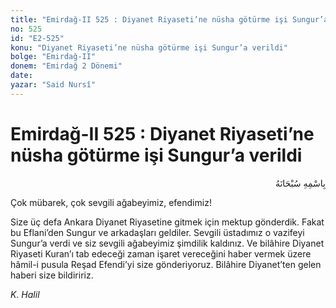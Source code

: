 ```yaml
---
title: "Emirdağ-II 525 : Diyanet Riyaseti’ne nüsha götürme işi Sungur’a verildi"
no: 525
id: "E2-525"
konu: "Diyanet Riyaseti’ne nüsha götürme işi Sungur’a verildi"
bolge: "Emirdağ-II"
donem: "Emirdağ 2 Dönemi"
date: 
yazar: "Said Nursî"
---
```


# Emirdağ-II 525 : Diyanet Riyaseti’ne nüsha götürme işi Sungur’a verildi

<p class="arabic" dir="rtl" title="Meal: “Her türlü noksan sıfatlardan yüce olan Allah’ın adıyla.”">بِاسْمِهِ سُبْحَانَهُ</p>

Çok mübarek, çok sevgili ağabeyimiz, efendimiz!

Size üç defa Ankara Diyanet Riyasetine gitmek için mektup gönderdik. Fakat bu Eflani’den Sungur ve arkadaşları geldiler. Sevgili üstadımız o vazifeyi Sungur’a verdi ve siz sevgili ağabeyimiz şimdilik kaldınız. Ve bilâhire Diyanet Riyaseti Kuran’ı tab edeceği zaman işaret vereceğini haber vermek üzere hâmil-i pusula Reşad Efendi’yi size gönderiyoruz. Bilâhire Diyanet’ten gelen haberi size bildiririz.

*K. Halil*
